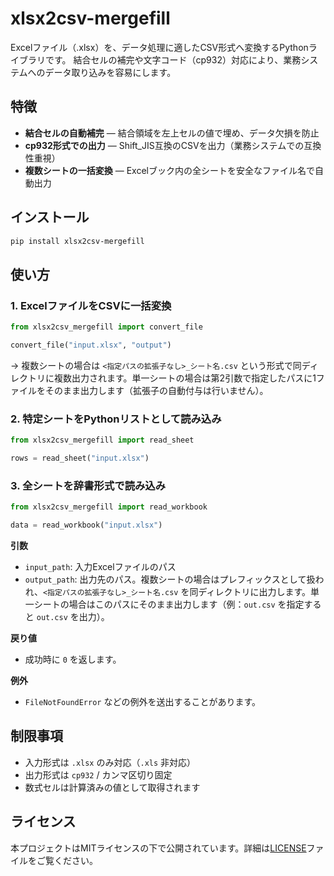 # xlsx2csv-mergefill

Excelファイル（.xlsx）を、データ処理に適したCSV形式へ変換するPythonライブラリです。
結合セルの補完や文字コード（cp932）対応により、業務システムへのデータ取り込みを容易にします。

## 特徴

* **結合セルの自動補完** — 結合領域を左上セルの値で埋め、データ欠損を防止
* **cp932形式での出力** — Shift_JIS互換のCSVを出力（業務システムでの互換性重視）
* **複数シートの一括変換** — Excelブック内の全シートを安全なファイル名で自動出力

## インストール

```bash
pip install xlsx2csv-mergefill
```

## 使い方

### 1. ExcelファイルをCSVに一括変換

```python
from xlsx2csv_mergefill import convert_file

convert_file("input.xlsx", "output")
```

→ 複数シートの場合は `<指定パスの拡張子なし>_シート名.csv` という形式で同ディレクトリに複数出力されます。単一シートの場合は第2引数で指定したパスに1ファイルをそのまま出力します（拡張子の自動付与は行いません）。

### 2. 特定シートをPythonリストとして読み込み

```python
from xlsx2csv_mergefill import read_sheet

rows = read_sheet("input.xlsx")
```

### 3. 全シートを辞書形式で読み込み

```python
from xlsx2csv_mergefill import read_workbook

data = read_workbook("input.xlsx")
```

**引数**

* `input_path`: 入力Excelファイルのパス
* `output_path`: 出力先のパス。複数シートの場合はプレフィックスとして扱われ、`<指定パスの拡張子なし>_シート名.csv` を同ディレクトリに出力します。単一シートの場合はこのパスにそのまま出力します（例：`out.csv` を指定すると `out.csv` を出力）。

**戻り値**

* 成功時に `0` を返します。

**例外**

* `FileNotFoundError` などの例外を送出することがあります。

## 制限事項

* 入力形式は `.xlsx` のみ対応（`.xls` 非対応）
* 出力形式は `cp932` / カンマ区切り固定
* 数式セルは計算済みの値として取得されます

## ライセンス

本プロジェクトはMITライセンスの下で公開されています。詳細は[LICENSE](LICENSE)ファイルをご覧ください。